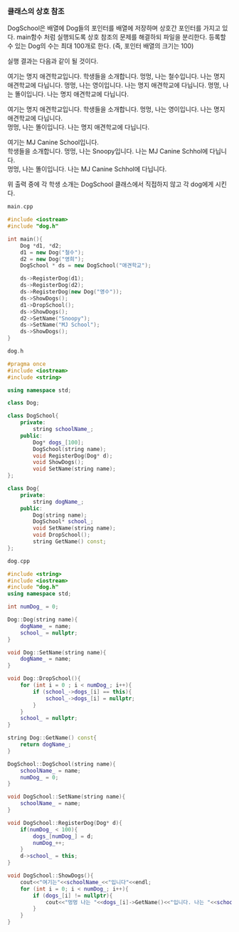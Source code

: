 ### 클래스의 상호 참조

DogSchool은 배열에 Dog들의 포인터를 배열에 저장하며 상호간 포인터를 가지고 있다.
main함수 처럼 실행되도록 상호 참조의 문제를 해결하되 파일을 분리한다.
등록할 수 있는 Dog의 수는 최대 100개로 한다. (즉, 포인터 배열의 크기는 100)

실행 결과는 다음과 같이 될 것이다.

여기는 명지 애견학교입니다.
학생들을 소개합니다.
멍멍, 나는 철수입니다. 나는 명지 애견학교에 다닙니다.
멍멍, 나는 영이입니다. 나는 명지 애견학교에 다닙니다.
멍멍, 나는 똘이입니다. 나는 명지 애견학교에 다닙니다.

여기는 명지 애견학교입니다.
학생들을 소개합니다.
멍멍, 나는 영이입니다. 나는 명지 애견학교에 다닙니다.     
멍멍, 나는 똘이입니다. 나는 명지 애견학교에 다닙니다.

여기는 MJ Canine School입니다.  
학생들을 소개합니다.
멍멍, 나는 Snoopy입니다. 나는 MJ Canine Schhol에 다닙니다.     
멍멍, 나는 똘이입니다. 나는 MJ Canine Schhol에 다닙니다.

위 출력 중에 각 학생 소개는 DogSchool 클래스에서 직접하지 않고 각 dog에게 시킨다.

```C++
main.cpp

#include <iostream>
#include "dog.h"

int main(){
    Dog *d1, *d2;
    d1 = new Dog("철수");
    d2 = new Dog("영희");
    DogSchool * ds = new DogSchool("애견학교");

    ds->RegisterDog(d1);
    ds->RegisterDog(d2);
    ds->RegisterDog(new Dog("영수"));
    ds->ShowDogs();
    d1->DropSchool();
    ds->ShowDogs();
    d2->SetName("Snoopy");
    ds->SetName("MJ School");
    ds->ShowDogs();
}
```

```c++
dog.h 

#pragma once
#include <iostream>
#include <string>

using namespace std;

class Dog;

class DogSchool{
    private:
        string schoolName_;
    public:
        Dog* dogs_[100];
        DogSchool(string name);
        void RegisterDog(Dog* d);
        void ShowDogs();
        void SetName(string name);
};

class Dog{
    private:
        string dogName_;
    public:
        Dog(string name);
        DogSchool* school_;
        void SetName(string name);
        void DropSchool();
        string GetName() const;
};
```

```c++
dog.cpp

#include <string>
#include <iostream>
#include "dog.h"
using namespace std;

int numDog_ = 0;

Dog::Dog(string name){
    dogName_ = name;
    school_ = nullptr;
}

void Dog::SetName(string name){
    dogName_ = name;
}

void Dog::DropSchool(){
    for (int i = 0 ; i < numDog_; i++){
        if (school_->dogs_[i] == this){
            school_->dogs_[i] = nullptr;
        }
    }
    school_ = nullptr;
}

string Dog::GetName() const{
    return dogName_;
}

DogSchool::DogSchool(string name){
    schoolName_ = name;
    numDog_ = 0;
}

void DogSchool::SetName(string name){
    schoolName_ = name;
}

void DogSchool::RegisterDog(Dog* d){
    if(numDog_ < 100){
        dogs_[numDog_] = d;
        numDog_++;
    }
    d->school_ = this;
}

void DogSchool::ShowDogs(){
    cout<<"여기는"<<schoolName_<<"입니다"<<endl;
    for (int i = 0; i < numDog_; i++){
        if (dogs_[i] != nullptr){
            cout<<"멍멍 나는 "<<dogs_[i]->GetName()<<"입니다. 나는 "<<schoolName_<<"에 다닙니다"<<endl;
        }
    }
}
```


